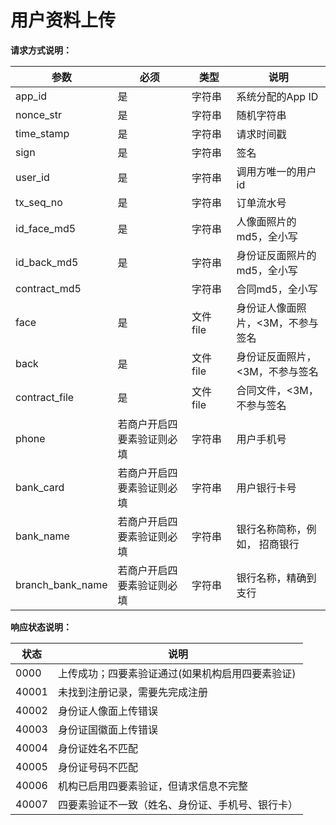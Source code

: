 # 用户资料上传

**请求方式说明：**

| 参数 <div style="width: 60pt"></div> | 必须 <div style="width: 30pt"></div> | 类型 <div style="width: 40pt"></div> | 说明 |
| --- | --- | --- | --- |
| app_id | 是 | 字符串 | 系统分配的App ID |
| nonce_str | 是 | 字符串 | 随机字符串 |
| time_stamp | 是 | 字符串 | 请求时间戳 |
| sign | 是 | 字符串 | 签名 |
| user_id | 是 | 字符串 | 调用方唯一的用户id |
| tx_seq_no | 是 | 字符串 | 订单流水号 |
| id_face_md5 | 是 | 字符串 | 人像面照片的md5，全小写 |
| id_back_md5 | 是 | 字符串 | 身份证反面照片的md5，全小写 |
| contract_md5 |  | 字符串 | 合同md5，全小写 |
| face | 是 | 文件 file | 身份证人像面照片，<3M，不参与签名 |
| back | 是 | 文件 file | 身份证反面照片，<3M，不参与签名 |
| contract_file | 是 | 文件 file | 合同文件，<3M，不参与签名 |
| phone	 | 若商户开启四要素验证则必填 | 字符串 | 用户手机号 |
| bank_card | 若商户开启四要素验证则必填 | 字符串 | 用户银行卡号 |
| bank_name | 若商户开启四要素验证则必填 | 字符串 | 银行名称简称，例如， 招商银行 |
| branch_bank_name | 若商户开启四要素验证则必填 | 字符串 | 银行名称，精确到支行 |


**响应状态说明：**

| 状态 | 说明 |
| --- | --- |
| 0000	| 上传成功；四要素验证通过(如果机构启用四要素验证) |
| 40001	| 未找到注册记录，需要先完成注册 |
| 40002	| 身份证人像面上传错误 |
| 40003	| 身份证国徽面上传错误 |
| 40004	| 身份证姓名不匹配 |
| 40005	| 身份证号码不匹配 |
| 40006	| 机构已启用四要素验证，但请求信息不完整 |
| 40007	| 四要素验证不一致（姓名、身份证、手机号、银行卡） |